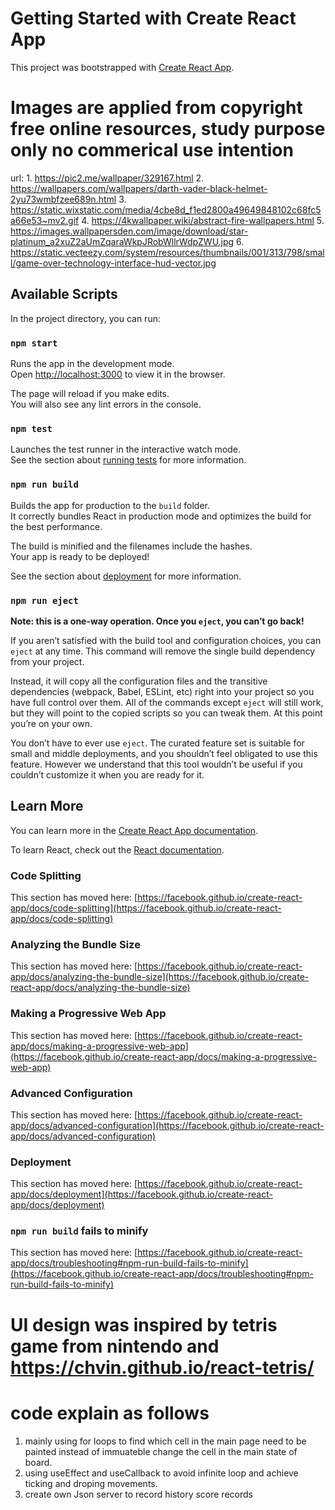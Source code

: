 # Getting Started with Create React App

This project was bootstrapped with [Create React App](https://github.com/facebook/create-react-app).

# Images are applied from copyright free online resources, study purpose only no commerical use intention

url: 1. https://pic2.me/wallpaper/329167.html
     2. https://wallpapers.com/wallpapers/darth-vader-black-helmet-2yu73wmbfzee689n.html
     3. https://static.wixstatic.com/media/4cbe8d_f1ed2800a49649848102c68fc5a66e53~mv2.gif
     4. https://4kwallpaper.wiki/abstract-fire-wallpapers.html
     5. https://images.wallpapersden.com/image/download/star-platinum_a2xuZ2aUmZqaraWkpJRobWllrWdpZWU.jpg
     6. https://static.vecteezy.com/system/resources/thumbnails/001/313/798/small/game-over-technology-interface-hud-vector.jpg


## Available Scripts

In the project directory, you can run:

### `npm start`

Runs the app in the development mode.\
Open [http://localhost:3000](http://localhost:3000) to view it in the browser.

The page will reload if you make edits.\
You will also see any lint errors in the console.

### `npm test`

Launches the test runner in the interactive watch mode.\
See the section about [running tests](https://facebook.github.io/create-react-app/docs/running-tests) for more information.

### `npm run build`

Builds the app for production to the `build` folder.\
It correctly bundles React in production mode and optimizes the build for the best performance.

The build is minified and the filenames include the hashes.\
Your app is ready to be deployed!

See the section about [deployment](https://facebook.github.io/create-react-app/docs/deployment) for more information.

### `npm run eject`

**Note: this is a one-way operation. Once you `eject`, you can’t go back!**

If you aren’t satisfied with the build tool and configuration choices, you can `eject` at any time. This command will remove the single build dependency from your project.

Instead, it will copy all the configuration files and the transitive dependencies (webpack, Babel, ESLint, etc) right into your project so you have full control over them. All of the commands except `eject` will still work, but they will point to the copied scripts so you can tweak them. At this point you’re on your own.

You don’t have to ever use `eject`. The curated feature set is suitable for small and middle deployments, and you shouldn’t feel obligated to use this feature. However we understand that this tool wouldn’t be useful if you couldn’t customize it when you are ready for it.

## Learn More

You can learn more in the [Create React App documentation](https://facebook.github.io/create-react-app/docs/getting-started).

To learn React, check out the [React documentation](https://reactjs.org/).

### Code Splitting

This section has moved here: [https://facebook.github.io/create-react-app/docs/code-splitting](https://facebook.github.io/create-react-app/docs/code-splitting)

### Analyzing the Bundle Size

This section has moved here: [https://facebook.github.io/create-react-app/docs/analyzing-the-bundle-size](https://facebook.github.io/create-react-app/docs/analyzing-the-bundle-size)

### Making a Progressive Web App

This section has moved here: [https://facebook.github.io/create-react-app/docs/making-a-progressive-web-app](https://facebook.github.io/create-react-app/docs/making-a-progressive-web-app)

### Advanced Configuration

This section has moved here: [https://facebook.github.io/create-react-app/docs/advanced-configuration](https://facebook.github.io/create-react-app/docs/advanced-configuration)

### Deployment

This section has moved here: [https://facebook.github.io/create-react-app/docs/deployment](https://facebook.github.io/create-react-app/docs/deployment)

### `npm run build` fails to minify

This section has moved here: [https://facebook.github.io/create-react-app/docs/troubleshooting#npm-run-build-fails-to-minify](https://facebook.github.io/create-react-app/docs/troubleshooting#npm-run-build-fails-to-minify)

# UI design was inspired by tetris game from nintendo and https://chvin.github.io/react-tetris/

# code explain as follows
1. mainly using for loops to find which cell in the main page need to be painted instead of immuateble change the cell in the main state of board.
2. using useEffect and useCallback to avoid infinite loop and achieve ticking and droping movements.
3. create own Json server to record history score records
